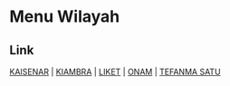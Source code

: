 # Menu Wilayah

## Link

[KAISENAR](https://github.com/gigit-pemilu/pemilu-2024-91-papua/tree/main/pilpres/hitung-suara/sub/91-papua/sub/11-keerom/sub/11-kaisenar/sub/2001-kaisenar)
 | 
[KIAMBRA](https://github.com/gigit-pemilu/pemilu-2024-91-papua/tree/main/pilpres/hitung-suara/sub/91-papua/sub/11-keerom/sub/11-kaisenar/sub/2002-kiambra)
 | 
[LIKET](https://github.com/gigit-pemilu/pemilu-2024-91-papua/tree/main/pilpres/hitung-suara/sub/91-papua/sub/11-keerom/sub/11-kaisenar/sub/2003-liket)
 | 
[ONAM](https://github.com/gigit-pemilu/pemilu-2024-91-papua/tree/main/pilpres/hitung-suara/sub/91-papua/sub/11-keerom/sub/11-kaisenar/sub/2004-onam)
 | 
[TEFANMA SATU](https://github.com/gigit-pemilu/pemilu-2024-91-papua/tree/main/pilpres/hitung-suara/sub/91-papua/sub/11-keerom/sub/11-kaisenar/sub/2005-tefanma-satu)

